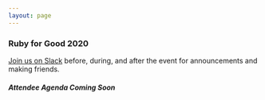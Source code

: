 ```yaml
---
layout: page
---
```


### Ruby for Good 2020

[Join us on Slack](https://rubyforgood.herokuapp.com/) before, during, and after the event for announcements and making friends.

##### Attendee Agenda Coming Soon

<!-- ##### Thursday July 25th

* 4:00 pm - Visit with team leads, familiarize yourself with each project’s nonprofit and their mission, ask about particular projects, get a sense of technical requirements. Consider this an opportunity to go into a little more depth with projects before you choose to commit to one in particular. This portion is optional, but you may find it helpful in making your decision!
* 5:00 pm - Event kickoff and announcements
* 5:30 pm - Team pitches, team selection, initial team discussion
* 5:30 pm - Dinner with your team (and others!)
* 6:30 pm – Teams set up environments, clone down repos, etc.
* 8:30 pm or earlier if teams have everything ready to go for Friday - Board games, computer games, socializing, and other random fun.

##### Friday July 26th

* 8:00 am - Breakfast
* 9:00 am - Work on projects
* 12:00 pm - Lunch
* 1:00 pm - Work on projects
* 5:00 pm - Dinner
* 6:00 pm - Werewolf, board games, socializing, fun!

##### Saturday July 27th

* 8:00 am - Breakfast
* 9:00 am - Work on projects
* 12:00 pm - Lunch
* 1:00 pm - Work on projects
* 4:30 pm – PHOTOS (entire group, individual teams, and fridayhug)
* 5:00 pm - Dinner
* 6:30 pm - Career fair -- talk to our sponsors about positions at the awesome companies!
* 7:00 - More games, socializing and fun!

##### Sunday July 28th

* 8:00 am - Breakfast
* 9:00 am - Work on projects
* 12:00 pm - Lunch
* 1:00 pm - Demos (if your project isn’t finished, demo what you can!)

### Location

George Mason University<br>
4400 University Drive<br>
Fairfax, VA 22030

### What to Bring

Bring yourself, your laptop, a power source, some clothes and your favorite board games. Maybe some sunscreen if the weather's nice. If you anticipate skipping group meals, bring some munchies. If you're a light sleeper, bring earplugs. All the basics are provided (linens, pillows, beds, towels, etc.).  -->
